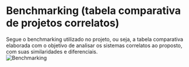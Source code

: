 # Benchmarking (tabela comparativa de projetos correlatos)

Segue o benchmarking utilizado no projeto, ou seja, a tabela comparativa elaborada com o objetivo de analisar os sistemas correlatos ao proposto, com suas similaridades e diferenciais.  
![Benchmarking](.gitbook/assets/benchmarking.png)
